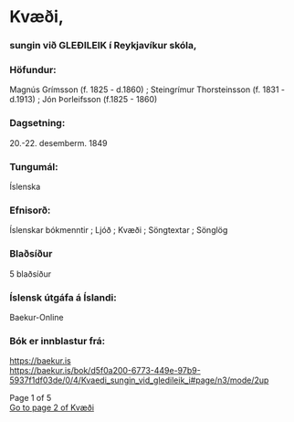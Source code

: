 # Kvæði,
### sungin við GLEÐILEIK í Reykjavíkur skóla,

### Höfundur: 
Magnús Grímsson (f. 1825 - d.1860) ; 
Steingrímur Thorsteinsson (f. 1831 - d.1913) ; 
Jón Þorleifsson (f.1825 - 1860)

### Dagsetning: 
20.-22. desemberm. 1849
            
### Tungumál:
Íslenska

### Efnisorð:
Íslenskar bókmenntir ; 
Ljóð ; 
Kvæði ;
Söngtextar ; 
Sönglög

### Blaðsíður
5 blaðsíður

### Íslensk útgáfa á Íslandi: 
Baekur-Online

### Bók er innblastur frá: 
<a href ="https://baekur.is">https://baekur.is</a><br/>
<a href="https://baekur.is/bok/d5f0a200-6773-449e-97b9-5937f1df03de/0/4/Kvaedi_sungin_vid_gledileik_i#page/n3/mode/2up">https://baekur.is/bok/d5f0a200-6773-449e-97b9-5937f1df03de/0/4/Kvaedi_sungin_vid_gledileik_i#page/n3/mode/2up</a>

Page 1 of 5\
[Go to page 2 of Kvæði](https://baekur-online.github.io/magnus-grimsson-online/kvaedi-page-2.html)
